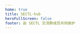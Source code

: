 ```yaml
---
home: true
title: SECTL-hub
heroFullScreen: false
footer: 由 SECTL 交流群成员共同维护
---
```


<ImageGallery />

<script setup>
// 不需要额外的导入，组件已在client.ts中全局注册
</script>